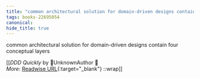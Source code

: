 ```yaml
---
title: "common architectural solution for domain-driven designs contain four conceptual layers ..."
tags: books-22695054
canonical: 
hide_title: true
---
```


common architectural solution for domain-driven designs contain four conceptual layers


[[<cite>_DDD Quickly_</cite> by UnknownAuthor 📕<br>
_More_: [Readwise URL](https://readwise.io/open/446271385){:target="_blank"}
::wrap]]
